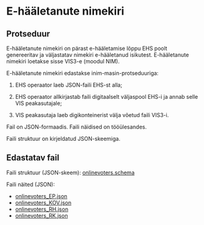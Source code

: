 # E-hääletanute nimekiri

## Protseduur

E-hääletanute nimekiri on pärast e-hääletamise lõppu EHS poolt genereeritav ja väljastatav nimekiri e-hääletanud isikutest. E-hääletanute nimekiri loetakse sisse VIS3-e (moodul NIM).

E-hääletanute nimekiri edastakse inim-masin-protseduuriga:

1) EHS operaator laeb JSON-faili EHS-st alla;

2) EHS operaator allkirjastab faili digitaalselt väljaspool EHS-i ja annab selle VIS peakasutajale;

3)  VIS peakasutaja laeb digikonteinerist välja võetud faili VIS3-i.

Fail on JSON-formaadis. Faili näidised on tööülesandes.

Faili struktuur on kirjeldatud JSON-skeemiga.

## Edastatav fail

Faili struktuur (JSON-skeem): [onlinevoters.schema](onlinevoters.schema)

Faili näited (JSON):

- [onlinevoters_EP.json](onlinevoters_EP.json)
- [onlinevoters_KOV.json](onlinevoters_KOV.json)
- [onlinevoters_RH.json](onlinevoters_RH.json)
- [onlinevoters_RK.json](onlinevoters_RK.json)
